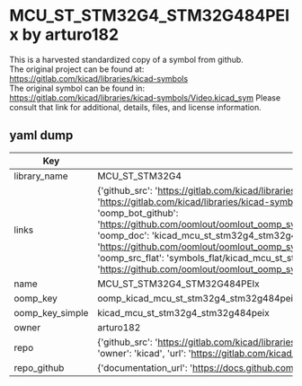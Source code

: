 # MCU_ST_STM32G4_STM32G484PEIx by arturo182  
This is a harvested standardized copy of a symbol from github.  
The original project can be found at:  
https://gitlab.com/kicad/libraries/kicad-symbols  
The original symbol can be found in:
https://gitlab.com/kicad/libraries/kicad-symbols/Video.kicad_sym
Please consult that link for additional, details, files, and license information.  
## yaml dump  
| Key | Value |  
| --- | --- |  
| library_name | MCU_ST_STM32G4 |  
| links | {'github_src': 'https://gitlab.com/kicad/libraries/kicad-symbols/Video.kicad_sym', 'github_src_repo': 'https://gitlab.com/kicad/libraries/kicad-symbols', 'oomp_bot': 'kicad_mcu_st_stm32g4_stm32g484peix/working', 'oomp_bot_github': 'https://github.com/oomlout/oomlout_oomp_symbol_bot/tree/main/kicad_mcu_st_stm32g4_stm32g484peix/working', 'oomp_doc': 'kicad_mcu_st_stm32g4_stm32g484peix/working', 'oomp_doc_github': 'https://github.com/oomlout/oomlout_oomp_symbol_doc/tree/main/kicad_mcu_st_stm32g4_stm32g484peix/working', 'oomp_src_flat': 'symbols_flat/kicad_mcu_st_stm32g4_stm32g484peix/working', 'oomp_src_flat_github': 'https://github.com/oomlout/oomlout_oomp_symbol_src/tree/main/kicad_mcu_st_stm32g4_stm32g484peix/working'} |  
| name | MCU_ST_STM32G4_STM32G484PEIx |  
| oomp_key | oomp_kicad_mcu_st_stm32g4_stm32g484peix |  
| oomp_key_simple | kicad_mcu_st_stm32g4_stm32g484peix |  
| owner | arturo182 |  
| repo | {'github_src': 'https://gitlab.com/kicad/libraries/kicad-symbols/Video.kicad_sym', 'name': 'libraries/kicad-symbols', 'owner': 'kicad', 'url': 'https://gitlab.com/kicad/libraries/kicad-symbols'} |  
| repo_github | {'documentation_url': 'https://docs.github.com/rest/repos/repos#get-a-repository', 'message': 'Not Found'} |  

